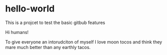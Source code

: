 # hello-world
This is a projcet to test the basic gitbub features

Hi humans!

To give everyone an intorudciton of myself I love moon tocos and think they mare much 
better than any earthly tacos. 
